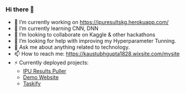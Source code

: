 ### Hi there 👋

<!--
**kaustubhgupta/kaustubhgupta** is a ✨ _special_ ✨ repository because its `README.md` (this file) appears on your GitHub profile. -->
- 🔭 I’m currently working on https://ipuresultskg.herokuapp.com/
- 🌱 I’m currently learning CNN, DNN
- 👯 I’m looking to collaborate on Kaggle & other hackathons
- 🤔 I’m looking for help with improving my Hyperparameter Tunning.
- 💬 Ask me about anything related to technology.
- 📫 How to reach me: https://kaustubhgupta1828.wixsite.com/mysite
- ⚡ Currently deployed projects:
   - [IPU Results Puller](https://ipuresultskg.herokuapp.com/)
   - [Demo Website](https://flaskwebsitev1.herokuapp.com/)
   - [Taskify](https://taskifyhackindia.herokuapp.com/)
